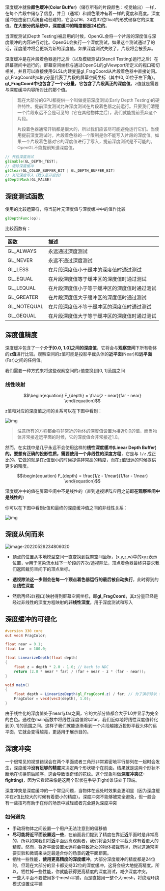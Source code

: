 深度缓冲就像**颜色缓冲(Color Buffer)**（储存所有的片段颜色：视觉输出）一样，在每个片段中储存了信息，并且（通常）和颜色缓冲有着一样的宽度和高度。深度缓冲是由窗口系统自动创建的，它会以16、24或32位float的形式储存它的深度值。**在大部分的系统中，深度缓冲的精度都是24位的**。

当深度测试(Depth Testing)被启用的时候，OpenGL会将一个片段的深度值与深度缓冲的内容进行对比。OpenGL会执行一个深度测试，如果这个测试通过了的话，深度缓冲将会更新为新的深度值。如果深度测试失败了，片段将会被丢弃。

深度缓冲是在片段着色器运行之后（以及模板测试(Stencil Testing)运行之后）在屏幕空间中运行的。屏幕空间坐标与通过OpenGL的glViewport所定义的视口密切相关，并且可以直接使用GLSL内建变量gl_FragCoord从片段着色器中直接访问。
gl_FragCoord的x和y分量代表了片段的屏幕空间坐标（其中(0, 0)位于左下角）。**gl_FragCoord中也包含了一个z分量，它包含了片段真正的深度值**。z值就是需要与深度缓冲内容所对比的那个值。

>   现在大部分的GPU都提供一个叫做提前深度测试(Early Depth Testing)的硬件特性。提前深度测试允许深度测试在片段着色器之前运行。只要我们清楚一个片段永远不会是可见的（它在其他物体之后），我们就能提前丢弃这个片段。
>
>   片段着色器通常开销都是很大的，所以我们应该尽可能避免运行它们。当使用提前深度测试时，片段着色器的一个限制是你不能写入片段的深度值。如果一个片段着色器对它的深度值进行了写入，提前深度测试是不可能的。OpenGL不能提前知道深度值。

``` glsl
// 开启深度测试
glEnable(GL_DEPTH_TEST);
// 清除深度缓冲
glClear(GL_COLOR_BUFFER_BIT | GL_DEPTH_BUFFER_BIT)
// 关闭深度写入（默认是开启的）
glDepthMask(GL_FALSE)
```

## 深度测试函数
使用的比较运算符，将当前片元深度值与深度缓冲中的值作比较
``` glsl
glDepthFunc(op);
```

比较函数有：

| 函数        | 描述                                         |
| :---------- | :------------------------------------------- |
| GL_ALWAYS   | 永远通过深度测试                             |
| GL_NEVER    | 永远不通过深度测试                           |
| GL_LESS     | 在片段深度值小于缓冲的深度值时通过测试       |
| GL_EQUAL    | 在片段深度值等于缓冲区的深度值时通过测试     |
| GL_LEQUAL   | 在片段深度值小于等于缓冲区的深度值时通过测试 |
| GL_GREATER  | 在片段深度值大于缓冲区的深度值时通过测试     |
| GL_NOTEQUAL | 在片段深度值不等于缓冲区的深度值时通过测试   |
| GL_GEQUAL   | 在片段深度值大于等于缓冲区的深度值时通过测试 |

## 深度值精度

深度缓冲包含了一个**介于[0.0, 1.0]之间的深度值**，它将会与**观察空间**下所有物体的**z值**进行比较。观察空间的z值可能是投影平截头体的**近平面**(Near)和**远平面**(Far)之间的任何值。

我们需要一种方式来将这些观察空间的z值变换到[0, 1]范围之间

### 线性映射

$$\begin{equation} F_{depth} = \frac{z - near}{far - near} \end{equation}$$

z值和对应的深度值之间的关系可以在下图中看到：

![img](https://learnopengl-cn.github.io/img/04/01/depth_linear_graph.png)

>   注意所有的方程都会将非常近的物体的深度值设置为接近0.0的值，而当物体非常接近远平面的时候，它的深度值会非常接近1.0。

然而，在实践中是几乎永远不会使用这样的**线性深度缓冲(Linear Depth Buffer)**的。要想有正确的投影性质，需要使用一个**非线性的深度方程**，它是与 `1/z` 成正比的。它做的就是在z值很小的时候提供非常高的精度，而在z值很远的时候提供更少的精度。

$$\begin{equation} F_{depth} = \frac{1/z - 1/near}{1/far - 1/near} \end{equation}$$

深度缓冲中的值在屏幕空间中不是线性的（直到透视矩阵应用之前即**在观察空间中是线性的**）

你可以在下图中看到z值和最终的深度缓冲值之间的非线性关系：

![img](https://learnopengl-cn.github.io/img/04/01/depth_non_linear_graph.png)

## 深度从何而来

![image-20220529234806020](https://cdn.jsdelivr.net/gh/YuzikiRain/ImageBed/img/202205292348083.png)

-   顶点的位置从本地模型空间一直变换到裁剪空间坐标，(x,y,z,w)中的xyz表示位置，w用于渲染流水线下一阶段的齐次/透视除法，顶点着色器最终只要求我们返回裁剪空间下的顶点坐标。

-   **透视除法这一步则会在每一个顶点着色器运行的最后被自动执行**，此时得到的是**线性深度**

-   然后再经过(视口)映射得到屏幕空间坐标，即**gl_FragCoord**，其z分量已经是经过非线性的深度方程映射的**非线性深度**，用于深度测试和写入

## 深度缓冲的可视化

``` glsl
#version 330 core
out vec4 FragColor;

float near = 0.1; 
float far  = 100.0; 

float LinearizeDepth(float depth) 
{
    float z = depth * 2.0 - 1.0; // back to NDC 
    return (2.0 * near * far) / (far + near - z * (far - near));    
}

void main()
{             
    float depth = LinearizeDepth(gl_FragCoord.z) / far; // 为了演示除以 far
    FragColor = vec4(vec3(depth), 1.0);
}
```

由于线性化的深度值处于near与far之间，它的大部分值都会大于1.0并显示为完全的白色。通过在main函数中将线性深度值除以far，我们近似地将线性深度值转化到[0, 1]的范围之间。这样子我们就能逐渐看到一个片段越接近投影平截头体的远平面，它就会变得越亮，更适用于展示目的。

## 深度冲突

一个很常见的视觉错误会在两个平面或者三角形非常紧密地平行排列在一起时会发生，深度缓冲**没有足够的精度**来决定两个形状哪个在前面。结果就是这两个形状不断地在切换前后顺序，这会导致很奇怪的花纹。这个现象叫做**深度冲突(Z-fighting)**，因为它看起来像是这两个形状在争夺(Fight)谁该处于顶端。

深度冲突是深度缓冲的一个常见问题，当物体在远处时效果会更明显（因为深度缓冲在z值比较大的时候有着更小的精度）。深度冲突不能够被完全避免，但一般会有一些技巧有助于在你的场景中减轻或者完全避免深度冲突

### 如何避免

-   手动将物体之间设置一个用户无法注意到的偏移值
-   **尽可能将近平面设置远一些**，在前面我们提到了精度在靠近**近**平面时是非常高的，所以如果我们将**近**平面远离观察者，我们将会对整个平截头体有着更大的精度。然而，将近平面设置太远将会导致近处的物体被裁剪掉，所以这通常需要实验和微调来决定最适合你的场景的**近**平面距离。
-   牺牲一些性能，**使用更高精度的深度缓冲**。大部分深度缓冲的精度都是24位的，但现在大部分的显卡都支持32位的深度缓冲，这将会极大地提高精度。所以，牺牲掉一些性能，你就能获得更高精度的深度测试，减少深度冲突。
-   一些大平面不要使用多个mesh平铺，而是直接用一整个大mesh，将纹理环绕模式设置成平铺
